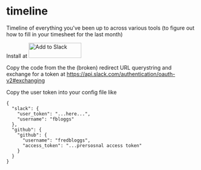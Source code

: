 # timeline

Timeline of everything you've been up to across various tools (to figure out how to fill in your timesheet for the last month)

Install at <a href="https://slack.com/oauth/v2/authorize?client_id=3316964946246.3320974157269&scope=&user_scope=search:read"><img alt="Add to Slack" height="40" width="139" src="https://platform.slack-edge.com/img/add_to_slack.png" srcSet="https://platform.slack-edge.com/img/add_to_slack.png 1x, https://platform.slack-edge.com/img/add_to_slack@2x.png 2x" /></a>

Copy the code from the the (broken) redirect URL querystring and exchange for a token at https://api.slack.com/authentication/oauth-v2#exchanging

Copy the user token into your config file like

```
{
  "slack": {
    "user_token": "...here...",
    "username": "fbloggs"
  },
  "github": {
    "github": {
      "username": "fredbloggs",
      "access_token": "...prersosnal access token"
    }
  }
}
